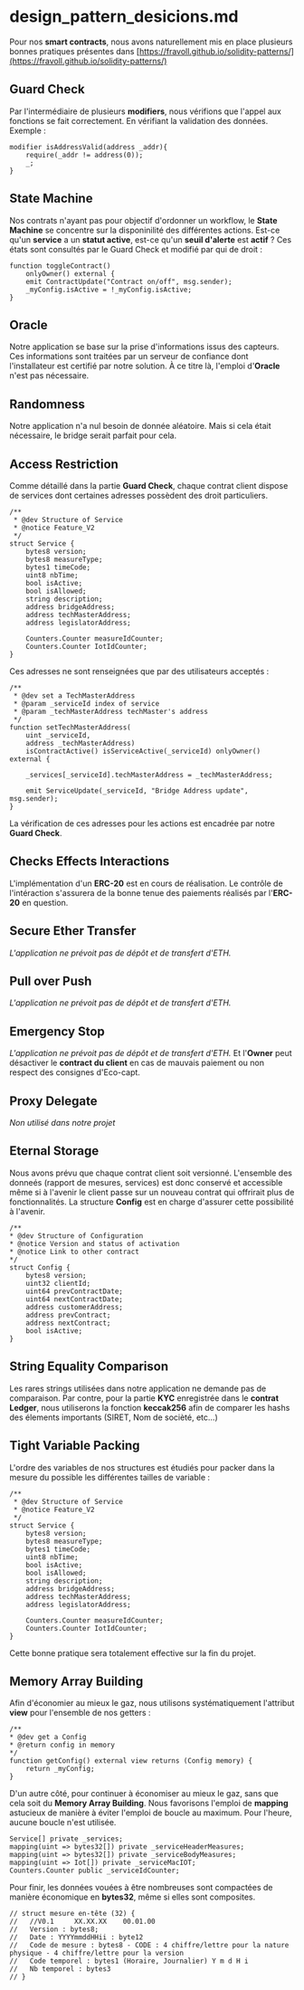 # design_pattern_desicions.md

Pour nos **smart contracts**, nous avons naturellement mis en place plusieurs bonnes pratiques présentes dans [https://fravoll.github.io/solidity-patterns/](https://fravoll.github.io/solidity-patterns/)

## Guard Check

Par l'intermédiaire de plusieurs **modifiers**, nous vérifions que l'appel aux fonctions se fait correctement. En vérifiant la validation des données. Exemple :

    modifier isAddressValid(address _addr){
        require(_addr != address(0));
        _;
    }

## State Machine

Nos contrats n'ayant pas pour objectif d'ordonner un workflow, le **State Machine** se concentre sur la disponinilité des différentes actions. Est-ce qu'un **service** a un **statut active**, est-ce qu'un **seuil d'alerte** est **actif** ? Ces états sont consultés par le Guard Check et modifié par qui de droit :

    function toggleContract()
        onlyOwner() external {
        emit ContractUpdate("Contract on/off", msg.sender);
        _myConfig.isActive = !_myConfig.isActive;
    }

## Oracle

Notre application se base sur la prise d'informations issus des capteurs. Ces informations sont traitées par un serveur de confiance dont l'installateur est certifié par notre solution. À ce titre là, l'emploi d'**Oracle** n'est pas nécessaire.

## Randomness

Notre application n'a nul besoin de donnée aléatoire. Mais si cela était nécessaire, le bridge serait parfait pour cela.

## Access Restriction

Comme détaillé dans la partie **Guard Check**, chaque contrat client dispose de services dont certaines adresses possèdent des droit particuliers.

    /**
     * @dev Structure of Service
     * @notice Feature_V2 
     */
    struct Service {
        bytes8 version;
        bytes8 measureType;
        bytes1 timeCode;
        uint8 nbTime;
        bool isActive;
        bool isAllowed;
        string description;
        address bridgeAddress;
        address techMasterAddress;
        address legislatorAddress;

        Counters.Counter measureIdCounter;
        Counters.Counter IotIdCounter;     
    }

Ces adresses ne sont renseignées que par des utilisateurs acceptés :

    /**
     * @dev set a TechMasterAddress
     * @param _serviceId index of service 
     * @param _techMasterAddress techMaster's address
     */
    function setTechMasterAddress(
        uint _serviceId,
        address _techMasterAddress)
        isContractActive() isServiceActive(_serviceId) onlyOwner() external {  
        
        _services[_serviceId].techMasterAddress = _techMasterAddress;

        emit ServiceUpdate(_serviceId, "Bridge Address update", msg.sender);
    }
    
La vérification de ces adresses pour les actions est encadrée par notre **Guard Check**.

## Checks Effects Interactions

L'implémentation d'un **ERC-20** est en cours de réalisation. Le contrôle de l'intéraction s'assurera de la bonne tenue des paiements réalisés par l'**ERC-20** en question.

## Secure Ether Transfer

*L'application ne prévoit pas de dépôt et de transfert d'ETH.*

## Pull over Push

*L'application ne prévoit pas de dépôt et de transfert d'ETH.*

## Emergency Stop

*L'application ne prévoit pas de dépôt et de transfert d'ETH.* Et l'**Owner** peut désactiver le **contract du client** en cas de mauvais paiement ou non respect des consignes d'Eco-capt.

## Proxy Delegate

*Non utilisé dans notre projet*

## Eternal Storage

Nous avons prévu que chaque contrat client soit versionné. L'ensemble des donneés (rapport de mesures, services) est donc conservé et accessible même si à l'avenir le client passe sur un nouveau contrat qui offrirait plus de fonctionnalités. La structure **Config** est en charge d'assurer cette possibilité à l'avenir.

    /**
    * @dev Structure of Configuration
    * @notice Version and status of activation
    * @notice Link to other contract
    */
    struct Config {
        bytes8 version;
        uint32 clientId;
        uint64 prevContractDate;
        uint64 nextContractDate;
        address customerAddress;
        address prevContract;
        address nextContract;
        bool isActive;
    }

## String Equality Comparison

Les rares strings utilisées dans notre application ne demande pas de comparaison. Par contre, pour la partie **KYC** enregistrée dans le **contrat Ledger**, nous utiliserons la fonction **keccak256** afin de comparer les hashs des élements importants (SIRET, Nom de socièté, etc...)

## Tight Variable Packing

L'ordre des variables de nos structures est étudiés pour packer dans la mesure du possible les différentes tailles de variable :

    /**
     * @dev Structure of Service
     * @notice Feature_V2 
     */
    struct Service {
        bytes8 version;
        bytes8 measureType;
        bytes1 timeCode;
        uint8 nbTime;
        bool isActive;
        bool isAllowed;
        string description;
        address bridgeAddress;
        address techMasterAddress;
        address legislatorAddress;

        Counters.Counter measureIdCounter;
        Counters.Counter IotIdCounter;     
    }

Cette bonne pratique sera totalement effective sur la fin du projet.

## Memory Array Building

Afin d'économier au mieux le gaz, nous utilisons systématiquement l'attribut **view** pour l'ensemble de nos getters :

    /**
    * @dev get a Config
    * @return config in memory
    */
    function getConfig() external view returns (Config memory) {
        return _myConfig;
    }

D'un autre côté, pour continuer à économiser au mieux le gaz, sans que cela soit du **Memory Array Building**. Nous favorisons l'emploi de **mapping** astucieux de manière à éviter l'emploi de boucle au maximum. Pour l'heure, aucune boucle n'est utilisée.

    Service[] private _services;
    mapping(uint => bytes32[]) private _serviceHeaderMeasures;
    mapping(uint => bytes32[]) private _serviceBodyMeasures;
    mapping(uint => Iot[]) private _serviceMacIOT;
    Counters.Counter public _serviceIdCounter;

Pour finir, les données vouées à être nombreuses sont compactées de manière économique en **bytes32**, même si elles sont composites.

    // struct mesure en-tête (32) { 
    //   //V0.1     XX.XX.XX    00.01.00
    //   Version : bytes8;
    //   Date : YYYYmmddHHii : byte12
    //   Code de mesure : bytes8 - CODE : 4 chiffre/lettre pour la nature physique - 4 chiffre/lettre pour la version
    //   Code temporel : bytes1 (Horaire, Journalier) Y m d H i
    //   Nb temporel : bytes3 
    // }
